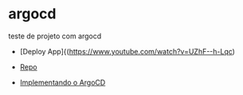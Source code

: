 # argocd
teste de projeto com argocd

- [Deploy App]{(https://www.youtube.com/watch?v=UZhF--h-Lqc)
- [Repo](https://gitlab.com/robertsilvatechlab/sample-python-application/-/blob/dev/Dockerfile?ref_type=heads)

- [Implementando o ArgoCD](https://www.youtube.com/watch?v=E_jIbfix1JE)
